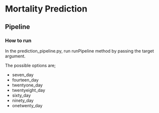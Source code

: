 # Mortality Prediction

## Pipeline

### How to run

In the prediction_pipeline.py, run runPipeline method by passing the target argument.

The possible options are;

* seven_day
* fourteen_day
* twentyone_day
* twentyeight_day
* sixty_day
* ninety_day
* onetwenty_day
